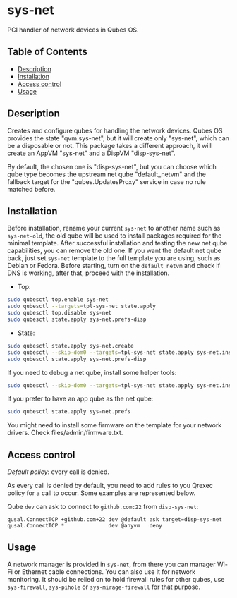 # sys-net

PCI handler of network devices in Qubes OS.

## Table of Contents

*   [Description](#description)
*   [Installation](#installation)
*   [Access control](#access-control)
*   [Usage](#usage)

## Description

Creates and configure qubes for handling the network devices. Qubes OS
provides the state "qvm.sys-net", but it will create only "sys-net", which can
be a disposable or not. This package takes a different approach, it will
create an AppVM "sys-net" and a DispVM "disp-sys-net".

By default, the chosen one is "disp-sys-net", but you can choose which qube
type becomes the upstream net qube "default_netvm" and the fallback target for
the "qubes.UpdatesProxy" service in case no rule matched before.

## Installation

Before installation, rename your current `sys-net` to another name such as
`sys-net-old`, the old qube will be used to install packages required for the
minimal template. After successful installation and testing the new net qube
capabilities, you can remove the old one. If you want the default net qube
back, just set `sys-net` template to the full template you are using, such as
Debian or Fedora. Before starting, turn on the `default_netvm` and check if
DNS is working, after that, proceed with the installation.

*   Top:

```sh
sudo qubesctl top.enable sys-net
sudo qubesctl --targets=tpl-sys-net state.apply
sudo qubesctl top.disable sys-net
sudo qubesctl state.apply sys-net.prefs-disp
```

*   State:

<!-- pkg:begin:post-install -->

```sh
sudo qubesctl state.apply sys-net.create
sudo qubesctl --skip-dom0 --targets=tpl-sys-net state.apply sys-net.install
sudo qubesctl state.apply sys-net.prefs-disp
```

<!-- pkg:end:post-install -->

If you need to debug a net qube, install some helper tools:

```sh
sudo qubesctl --skip-dom0 --targets=tpl-sys-net state.apply sys-net.install-debug
```

If you prefer to have an app qube as the net qube:

```sh
sudo qubesctl state.apply sys-net.prefs
```

You might need to install some firmware on the template for your network
drivers. Check files/admin/firmware.txt.

## Access control

_Default policy_: every call is denied.

As every call is denied by default, you need to add rules to you Qrexec policy
for a call to occur. Some examples are represented below.

Qube `dev` can ask to connect to `github.com:22` from `disp-sys-net`:

```qrexecpolicy
qusal.ConnectTCP +github.com+22 dev @default ask target=disp-sys-net
qusal.ConnectTCP *              dev @anyvm   deny
```

## Usage

A network manager is provided in `sys-net`, from there you can manager Wi-Fi
or Ethernet cable connections. You can also use it for network monitoring. It
should be relied on to hold firewall rules for other qubes, use
`sys-firewall`, `sys-pihole` or `sys-mirage-firewall` for that purpose.

